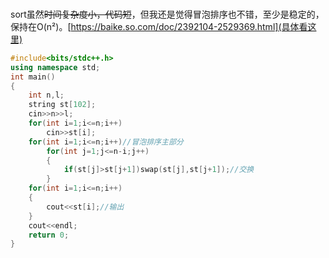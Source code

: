 ###
sort虽然~~时间复杂度小，代码短~~，但我还是觉得冒泡排序也不错，至少是稳定的，保持在O(n²)。[https://baike.so.com/doc/2392104-2529369.html](具体看这里)
```cpp
#include<bits/stdc++.h>
using namespace std;
int main()
{
	int n,l;
	string st[102];
	cin>>n>>l;
	for(int i=1;i<=n;i++)
		cin>>st[i];
	for(int i=1;i<=n;i++)//冒泡排序主部分
		for(int j=1;j<=n-i;j++)
		{
			if(st[j]>st[j+1])swap(st[j],st[j+1]);//交换
		}
	for(int i=1;i<=n;i++)
	{
		cout<<st[i];//输出
	}	
	cout<<endl;
	return 0;
}

```

